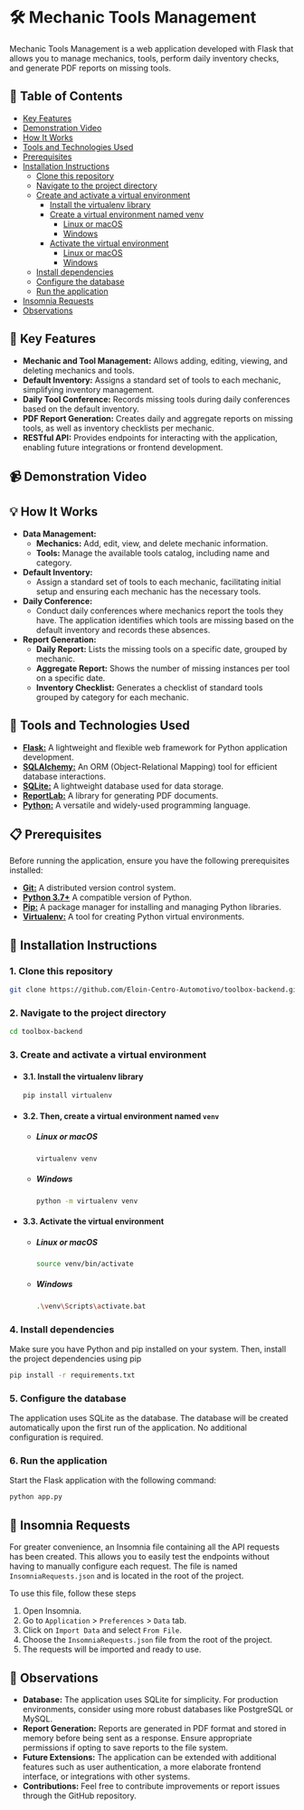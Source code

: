 # 🛠️ Mechanic Tools Management
Mechanic Tools Management is a web application developed with Flask that allows you to manage mechanics, tools, perform daily inventory checks, and generate PDF reports on missing tools.

## 📑 Table of Contents
- [Key Features](#-key-features)
- [Demonstration Video]()
- [How It Works](#-how-it-works)
- [Tools and Technologies Used](#-tools-and-technologies-used)
- [Prerequisites](#-prerequisites)
- [Installation Instructions](#-installation-instructions)
    - [Clone this repository](#1-clone-this-repository)
    - [Navigate to the project directory](#2-navigate-to-the-project-directory)
    - [Create and activate a virtual environment](#3-create-and-activate-a-virtual-environment)
        - [Install the virtualenv library](#31-install-the-virtualenv-library)
        - [Create a virtual environment named venv](#32-then-create-a-virtual-environment-named-venv)
            - [Linux or macOS](#linux-or-macos)
            - [Windows](#windows)
        - [Activate the virtual environment](#33-activate-the-virtual-environment)
            - [Linux or macOS](#linux-or-macos-1)
            - [Windows](#windows-1)
    - [Install dependencies](#4-install-dependencies)
    - [Configure the database](#5-configure-the-database)
    - [Run the application](#6-run-the-application)
- [Insomnia Requests](#-insomnia-requests)
- [Observations](#-observations)

## 🚀 Key Features
- **Mechanic and Tool Management:** Allows adding, editing, viewing, and deleting mechanics and tools.
- **Default Inventory:** Assigns a standard set of tools to each mechanic, simplifying inventory management.
- **Daily Tool Conference:** Records missing tools during daily conferences based on the default inventory.
- **PDF Report Generation:** Creates daily and aggregate reports on missing tools, as well as inventory checklists per mechanic.
- **RESTful API:** Provides endpoints for interacting with the application, enabling future integrations or frontend development.

## 📹 Demonstration Video

## 💡 How It Works
- **Data Management:**
  - **Mechanics:** Add, edit, view, and delete mechanic information.
  - **Tools:** Manage the available tools catalog, including name and category.
- **Default Inventory:**
  - Assign a standard set of tools to each mechanic, facilitating initial setup and ensuring each mechanic has the necessary tools.
- **Daily Conference:**
  - Conduct daily conferences where mechanics report the tools they have. The application identifies which tools are missing based on the default inventory and records these absences.
- **Report Generation:**
  - **Daily Report:** Lists the missing tools on a specific date, grouped by mechanic.
  - **Aggregate Report:** Shows the number of missing instances per tool on a specific date.
  - **Inventory Checklist:** Generates a checklist of standard tools grouped by category for each mechanic.

## 🔧 Tools and Technologies Used
- [**Flask:**](https://flask.palletsprojects.com/en/3.0.x/) A lightweight and flexible web framework for Python application development.
- [**SQLAlchemy:**](https://www.sqlalchemy.org/) An ORM (Object-Relational Mapping) tool for efficient database interactions.
- [**SQLite:**](https://www.sqlite.org/) A lightweight database used for data storage.
- [**ReportLab:**](https://www.reportlab.com/) A library for generating PDF documents.
- [**Python:**](https://www.python.org/) A versatile and widely-used programming language.

## 📋 Prerequisites
Before running the application, ensure you have the following prerequisites installed:
- [**Git:**](https://git-scm.com/downloads) A distributed version control system.
- [**Python 3.7+**](https://www.python.org/downloads/) A compatible version of Python.
- [**Pip:**](https://pip.pypa.io/en/stable/installation/) A package manager for installing and managing Python libraries.
- [**Virtualenv:**](https://virtualenv.pypa.io/en/latest/) A tool for creating Python virtual environments.

## 📝 Installation Instructions
### 1. Clone this repository
```bash
git clone https://github.com/Eloin-Centro-Automotivo/toolbox-backend.git
```

### 2. Navigate to the project directory
```bash
cd toolbox-backend
```

### 3. Create and activate a virtual environment
- #### 3.1. Install the virtualenv library
    ```bash
    pip install virtualenv
    ```
- #### 3.2. Then, create a virtual environment named `venv`
  - ##### Linux or macOS
      ```bash
      virtualenv venv
      ```
  - ##### Windows
      ```bash
      python -m virtualenv venv
      ```
- #### 3.3. Activate the virtual environment
    - ##### Linux or macOS
        ```bash
        source venv/bin/activate
        ```
    - ##### Windows
        ```bash
        .\venv\Scripts\activate.bat
        ```

### 4. Install dependencies
Make sure you have Python and pip installed on your system. Then, install the project dependencies using pip
```bash
pip install -r requirements.txt
```

### 5. Configure the database
The application uses SQLite as the database. The database will be created automatically upon the first run of the application. No additional configuration is required.

### 6. Run the application
Start the Flask application with the following command:
```bash
python app.py
```

## 📂 Insomnia Requests
For greater convenience, an Insomnia file containing all the API requests has been created. This allows you to easily test the endpoints without having to manually configure each request. The file is named `InsomniaRequests.json` and is located in the root of the project.

To use this file, follow these steps
1. Open Insomnia.
2. Go to `Application` > `Preferences` > `Data` tab.
3. Click on `Import Data` and select `From File`.
4. Choose the `InsomniaRequests.json` file from the root of the project.
5. The requests will be imported and ready to use.

## 📌 Observations
- **Database:** The application uses SQLite for simplicity. For production environments, consider using more robust databases like PostgreSQL or MySQL.
- **Report Generation:** Reports are generated in PDF format and stored in memory before being sent as a response. Ensure appropriate permissions if opting to save reports to the file system.
- **Future Extensions:** The application can be extended with additional features such as user authentication, a more elaborate frontend interface, or integrations with other systems.
- **Contributions:** Feel free to contribute improvements or report issues through the GitHub repository.
